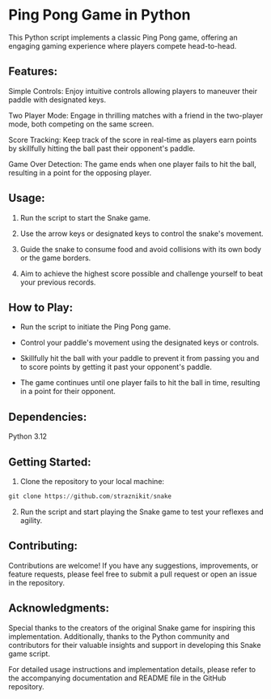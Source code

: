 # Ping Pong Game in Python

This Python script implements a classic Ping Pong game, offering an engaging gaming experience where players compete head-to-head.

## Features:

Simple Controls: Enjoy intuitive controls allowing players to maneuver their paddle with designated keys.

Two Player Mode: Engage in thrilling matches with a friend in the two-player mode, both competing on the same screen.

Score Tracking: Keep track of the score in real-time as players earn points by skillfully hitting the ball past their opponent's paddle.

Game Over Detection: The game ends when one player fails to hit the ball, resulting in a point for the opposing player. 

## Usage:

1. Run the script to start the Snake game.

2. Use the arrow keys or designated keys to control the snake's movement.

3. Guide the snake to consume food and avoid collisions with its own body or the game borders.

4. Aim to achieve the highest score possible and challenge yourself to beat your previous records.

## How to Play:

- Run the script to initiate the Ping Pong game.

- Control your paddle's movement using the designated keys or controls.

- Skillfully hit the ball with your paddle to prevent it from passing you and to score points by getting it past your opponent's paddle.

- The game continues until one player fails to hit the ball in time, resulting in a point for their opponent. 

## Dependencies:

Python 3.12

## Getting Started:

1. Clone the repository to your local machine:
```python
git clone https://github.com/straznikit/snake
```
2. Run the script and start playing the Snake game to test your reflexes and agility.

## Contributing:

Contributions are welcome! If you have any suggestions, improvements, or feature requests, please feel free to submit a pull request or open an issue in the repository.

## Acknowledgments:

Special thanks to the creators of the original Snake game for inspiring this implementation. Additionally, thanks to the Python community and contributors for their valuable insights and support in developing this Snake game script.

For detailed usage instructions and implementation details, please refer to the accompanying documentation and README file in the GitHub repository.



